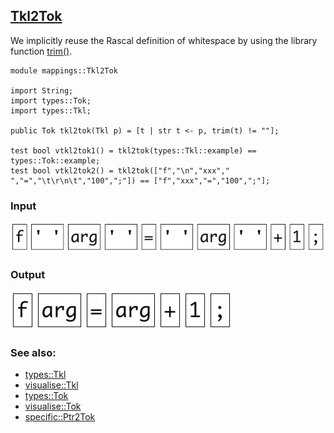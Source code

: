 ## [Tkl2Tok](https://github.com/grammarware/bx-parsing/blob/master/src/mappings/Tkl2Tok.rsc)

We implicitly reuse the Rascal definition of whitespace by using the library function
[trim()](http://tutor.rascal-mpl.org/Rascal/Libraries/Prelude/String/trim/trim.html).

```
module mappings::Tkl2Tok

import String;
import types::Tok;
import types::Tkl;

public Tok tkl2tok(Tkl p) = [t | str t <- p, trim(t) != ""];

test bool vtkl2tok1() = tkl2tok(types::Tkl::example) == types::Tok::example;
test bool vtkl2tok2() = tkl2tok(["f","\n","xxx"," ","=","\t\r\n\t","100",";"]) == ["f","xxx","=","100",";"];
```

### Input

![Input](https://github.com/grammarware/bx-parsing/raw/master/img/Tkl.png)

### Output

![Output](https://github.com/grammarware/bx-parsing/raw/master/img/Tok.png)

### See also:
* [types::Tkl](https://github.com/grammarware/bx-parsing/blob/master/src/types/Tkl.rsc)
* [visualise::Tkl](https://github.com/grammarware/bx-parsing/blob/master/src/visualise/Tkl.rsc)
* [types::Tok](https://github.com/grammarware/bx-parsing/blob/master/src/types/Tok.rsc)
* [visualise::Tok](https://github.com/grammarware/bx-parsing/blob/master/src/visualise/Tok.rsc)
* [specific::Ptr2Tok](https://github.com/grammarware/bx-parsing/blob/master/src/specific/Ptr2Tok.rsc)

